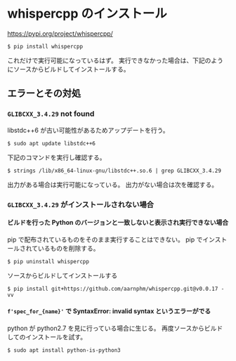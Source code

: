 # whispercpp のインストール

https://pypi.org/project/whispercpp/

```console
$ pip install whispercpp
```

これだけで実行可能になっているはず。
実行できなかった場合は、下記のようにソースからビルドしてインストールする。

## エラーとその対処

### `GLIBCXX_3.4.29` not found

libstdc++6 が古い可能性があるためアップデートを行う。

```console
$ sudo apt update libstdc++6
```

下記のコマンドを実行し確認する。

```console
$ strings /lib/x86_64-linux-gnu/libstdc++.so.6 | grep GLIBCXX_3.4.29
```

出力がある場合は実行可能になっている。
出力がない場合は次を確認する。

### `GLIBCXX_3.4.29` がインストールされない場合

#### ビルドを行った Python のバージョンと一致しないと表示され実行できない場合

pip で配布されているものをそのまま実行することはできない。
pip でインストールされているものを削除する。

```
$ pip uninstall whispercpp
``` 

ソースからビルドしてインストールする

```console
$ pip install git+https://github.com/aarnphm/whispercpp.git@v0.0.17 -vv
```

#### `f'spec_for_{name}'` で SyntaxError: invalid syntax というエラーがでる

python が python2.7 を見に行っている場合に生じる。
再度ソースからビルドしてのインストールを試す。

```console
$ sudo apt install python-is-python3
```